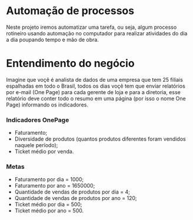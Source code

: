 # Automação de processos

Neste projeto iremos automatizar uma tarefa, ou seja, algum processo rotineiro usando automação no computador para realizar atividades do dia a dia poupando tempo e mão de obra.

# Entendimento do negócio

Imagine que voçê é analista de dados de uma empresa que tem 25 filiais espalhadas em todo o Brasil, todos os dias voçê tem que enviar relatórios por e-mail (One Page) para cada gerente de loja e para a diretoria, esse relatório deve conter todo o resumo em uma página (por isso o nome One Page) informando os indicadores.

### Indicadores OnePage

- Faturamento;
- Diversidade de produtos (quantos produtos diferentes foram vendidos naquele período);
- Ticket médio por venda.
 
### Metas

- Faturamento por dia = 1000;
- Faturamento por ano = 1650000;
- Quantidade de vendas de produtos por dia = 4;
- Quantidade de vendas de produtos por ano = 120;
- Ticket médio por dia = 500;
- Ticket médio por ano = 500.

